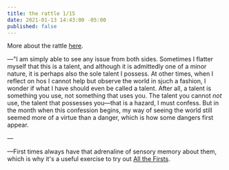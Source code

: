 ```yaml
---
title: the rattle 1/15
date: 2021-01-13 14:43:00 -05:00
published: false
---
```


More about the rattle [here](https://sarahendren.com/2021/01/08/the-rattle-1-slash-8-slash-20/).

—"I am simply able to see any issue from both sides. Sometimes I flatter myself that this is a talent, and although it is admittedly one of a minor nature, it is perhaps also the sole talent I possess. At other times, when I reflect on hos I cannot help but observe the world in sjuch a fashion, I wonder if what I have should even be called a talent. After all, a talent is something you use, not something that uses you. The talent you cannot *not* use, the talent that possesses you—that is a hazard, I must confess. But in the month when this confession begins, my way of seeing the world still seemed more of a virtue than a danger, which is how some dangers first appear.

—

—First times always have that adrenaline of sensory memory about them, which is why it's a useful exercise to try out [All the Firsts](https://rebeccaswritingprompts.wordpress.com/2015/02/20/writing-prompt-list-of-firsts/).